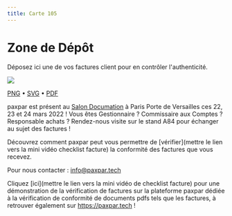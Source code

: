 ```yaml
---
title: Carte 105
---
```


# Zone de Dépôt

Déposez ici une de vos factures client pour en contrôler l'authenticité.


![](https://media.paxpar.tech/ludi/card_105_recto.png)

[PNG](https://media.paxpar.tech/ludi/card_105_recto.png) • [SVG](https://media.paxpar.tech/ludi/card_105_recto.svg) • [PDF](https://media.paxpar.tech/ludi/card_105_recto.pdf)

paxpar est présent au [Salon Documation](https://www.documation.fr/info_societe/527/paxpartech.html) à Paris Porte de Versailles ces 22, 23 et 24 mars 2022 ! Vous êtes Gestionnaire ? Commissaire aux Comptes ? Responsable achats ? Rendez-nous visite sur le stand A84 pour échanger au sujet des factures !

Découvrez comment paxpar peut vous permettre de [vérifier](mettre le lien vers la mini vidéo checklist facture) la conformité des factures que vous recevez.

Pour nous contacter : info@paxpar.tech

Cliquez [ici](mettre le lien vers la mini vidéo de checklist facture) pour une démonstration de la vérification de factures sur la plateforme paxpar dédiée à la vérification de conformité de documents pdfs tels que les factures, à retrouver également sur https://paxpar.tech !


